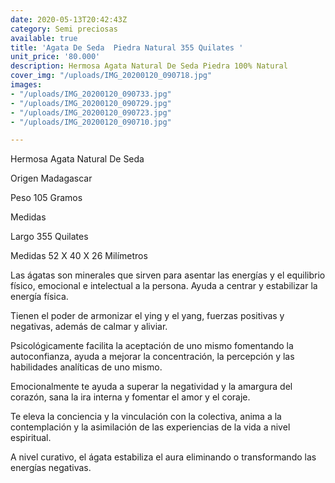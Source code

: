 ```yaml
---
date: 2020-05-13T20:42:43Z
category: Semi preciosas
available: true
title: 'Agata De Seda  Piedra Natural 355 Quilates '
unit_price: '80.000'
description: Hermosa Agata Natural De Seda Piedra 100% Natural
cover_img: "/uploads/IMG_20200120_090718.jpg"
images:
- "/uploads/IMG_20200120_090733.jpg"
- "/uploads/IMG_20200120_090729.jpg"
- "/uploads/IMG_20200120_090723.jpg"
- "/uploads/IMG_20200120_090710.jpg"

---
```

Hermosa Agata Natural De Seda 

Origen Madagascar 

Peso 105 Gramos 

Medidas 

Largo 355 Quilates 

Medidas 52 X 40 X 26 Milímetros 

Las ágatas son minerales que sirven para asentar las energías y el equilibrio físico, emocional e intelectual a la persona. Ayuda a centrar y estabilizar la energía física.

Tienen el poder de armonizar el ying y el yang, fuerzas positivas y negativas, además de calmar y aliviar.

Psicológicamente facilita la aceptación de uno mismo fomentando la autoconfianza, ayuda a mejorar la concentración, la percepción y las habilidades analíticas de uno mismo.

Emocionalmente te ayuda a superar la negatividad y la amargura del corazón, sana la ira interna y fomentar el amor y el coraje.

Te eleva la conciencia y la vinculación con la colectiva, anima a la contemplación y la asimilación de las experiencias de la vida a nivel espiritual.

A nivel curativo, el ágata estabiliza el aura eliminando o transformando las energías negativas.